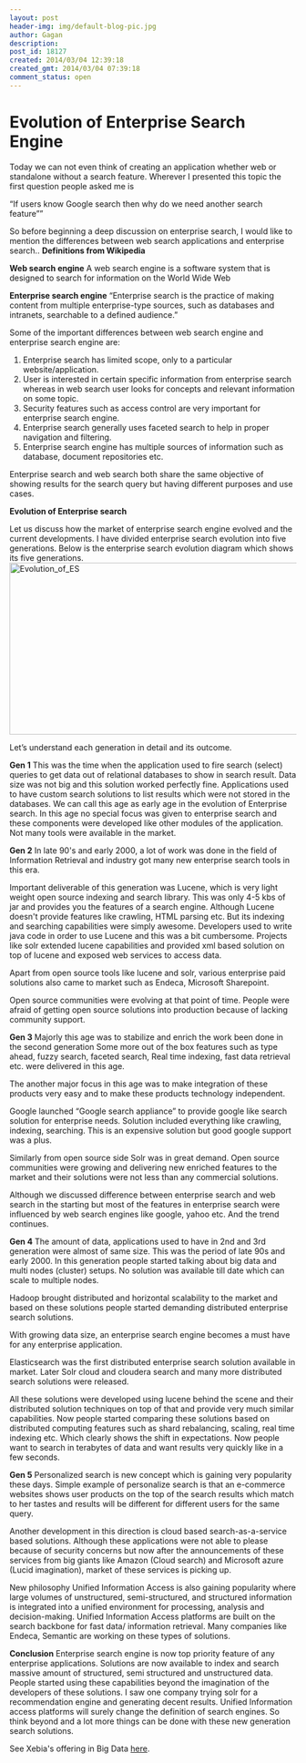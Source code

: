 ```yaml
---
layout: post
header-img: img/default-blog-pic.jpg
author: Gagan
description: 
post_id: 18127
created: 2014/03/04 12:39:18
created_gmt: 2014/03/04 07:39:18
comment_status: open
---
```


# Evolution of Enterprise Search Engine

<p>Today we can not even think of creating an application whether web or standalone without a search feature. Wherever I presented this topic the first question people asked me is</p>
<p>“If users know Google search then why do we need another search feature””</p>
<p>So before beginning a  deep discussion on enterprise search, I would like to mention the differences between web search applications and enterprise search..
<!--more-->
<b>Definitions from Wikipedia</b></p>
<p><b>Web search engine</b> A web search engine is a software system that is designed to search for information on the World Wide Web</p>
<p><b>Enterprise search engine</b> “Enterprise search is the practice of making content from multiple enterprise-type sources, such as databases and intranets, searchable to a defined audience.”</p>
<p>Some of the important differences between web search engine and enterprise search engine are:</p>
<ol>
<li>Enterprise search has limited scope, only to a particular website/application.   </li>
<li>User is interested in certain specific information from enterprise search whereas in web search user looks for concepts and relevant information on some topic.</li>
<li>Security features such as access control are very important for enterprise search engine.</li>
<li>Enterprise search generally uses faceted search to help in proper navigation and filtering.</li>
<li>Enterprise search engine has multiple sources of information such as database, document repositories etc.</li>
</ol>
<p>Enterprise search and web search both share the same objective of showing results for the search query but having different purposes and use cases.</p>
<p><b>Evolution of Enterprise search</b></p>
<p>Let us discuss how the market of enterprise search engine evolved and the current developments. I have divided enterprise search evolution into five generations. Below is the enterprise search evolution diagram which shows its five generations.<br />
<a href="http://xebee.xebia.in/wp-content/uploads/2014/03/Evolution_of_ES.jpg"><img src="http://xebee.xebia.in/wp-content/uploads/2014/03/Evolution_of_ES.jpg" alt="Evolution_of_ES" width="750" height="302" class="aligncenter size-full wp-image-18132" /></a></p>
<p>Let’s understand each generation in detail and its outcome.</p>
<p><b>Gen 1</b> This was the time when the application used to fire search (select) queries to get data out of relational databases to show in search result. Data size was not big and this solution worked perfectly fine. Applications used to have custom search solutions to list results which were not stored in the databases. We can call this age as early age in the evolution of Enterprise search. In this age no special focus was given to enterprise search and these components were developed like other modules of the application. Not many tools were available in the market.</p>
<p><b>Gen 2</b> In late 90's and early 2000, a lot of work was done in the field of Information Retrieval and industry got many new enterprise search tools in this era. </p>
<p>Important deliverable of this generation was Lucene, which is very light weight open source indexing and search library. This was only 4-5 kbs of jar and provides you the features of a search engine. Although Lucene doesn't provide features like crawling, HTML parsing etc. But its indexing and searching capabilities were simply awesome. Developers used to write java code in order to use Lucene and this was a bit cumbersome. Projects like solr extended lucene capabilities and provided xml based solution on top of lucene and exposed web services to access data.</p>
<p>Apart from open source tools like lucene and solr, various enterprise paid solutions also came to market such as Endeca, Microsoft Sharepoint.</p>
<p>Open source communities were evolving at that point of time. People were afraid of getting open source solutions into production because of lacking community support.</p>
<p><b>Gen 3</b> Majorly this age was to stabilize and enrich the work been done in the second generation Some more out of the box features such as type ahead, fuzzy search, faceted search, Real time indexing, fast data retrieval etc. were delivered in this age.</p>
<p>The another major focus in this age was to make integration of these products very easy and to make these products technology independent.</p>
<p>Google launched “Google search appliance” to provide google like search solution for enterprise needs. Solution included everything like crawling, indexing, searching. This is an expensive solution but good google support was a plus.</p>
<p>Similarly from open source side Solr was in great demand. Open source communities were growing and delivering new enriched features to the market and their solutions were not less than any commercial solutions.</p>
<p>Although we discussed difference between enterprise search and web search in the starting but most of the features in enterprise search were influenced by web search engines like google, yahoo etc. And the trend continues.</p>
<p><b>Gen 4</b> The amount of data, applications used to have in 2nd and 3rd generation were almost of same size. This was the period of late 90s and early 2000. In this generation people started talking about big data and multi nodes (cluster) setups. No solution was available till date which can scale to multiple nodes.</p>
<p>Hadoop brought distributed and horizontal scalability to the market and based on these solutions people started demanding distributed enterprise search solutions.</p>
<p>With growing data size, an enterprise search engine becomes a must have for any enterprise application.</p>
<p>Elasticsearch was the first distributed enterprise search solution available in market. Later Solr cloud and cloudera search and many more distributed search solutions were released.</p>
<p>All these solutions were developed using lucene behind the scene and their distributed solution techniques on top of that and provide very much similar capabilities. Now people started comparing these solutions based on distributed computing features such as shard rebalancing, scaling, real time indexing etc. Which clearly shows the shift in expectations. Now people want to search in terabytes of data and want results very quickly like in a few seconds.</p>
<p><b>Gen 5</b> Personalized search is new concept which is gaining very popularity these days. Simple example of personalize search is that an e-commerce websites shows user products on the top of the search results which match to her tastes and results will be different for different users for the same query.</p>
<p>Another development in this direction is cloud based search-as-a-service based solutions. Although these applications were not able to please because of security concerns but now after the announcements of these services from big giants like Amazon (Cloud search) and Microsoft azure (Lucid imagination), market of these services is picking up.</p>
<p>New philosophy Unified Information Access is also gaining popularity where large volumes of unstructured, semi-structured, and structured information is integrated into a unified environment for processing, analysis and decision-making. Unified Information Access platforms are built on the search backbone for fast data/ information retrieval. Many companies like Endeca, Semantic are working on these types of solutions.</p>
<p><b>Conclusion</b> Enterprise search engine is now top priority feature of any enterprise applications. Solutions are now available to index and search massive amount of structured, semi structured and unstructured data. People started using these capabilities beyond the imagination of the developers of these solutions. I saw one company trying solr for a recommendation engine and generating decent results. Unified Information access platforms will surely change the definition of search engines. So think beyond and a lot more things can be done with these new generation search solutions.</p>
<p>See Xebia's offering in Big Data <a href="http://www.xebia.in/big-data.html" target="_blank">here</a>.</p>